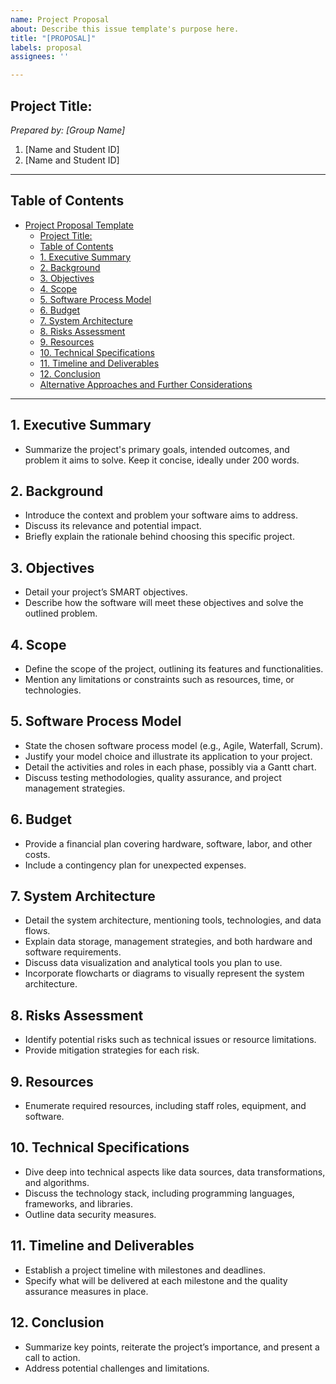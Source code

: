 ```yaml
---
name: Project Proposal
about: Describe this issue template's purpose here.
title: "[PROPOSAL]"
labels: proposal
assignees: ''

---
```


## Project Title:

_Prepared by: [Group Name]_

1. [Name and Student ID]
2. [Name and Student ID]

---

## Table of Contents

- [Project Proposal Template](#project-proposal-template)
  - [Project Title:](#project-title)
  - [Table of Contents](#table-of-contents)
  - [1. Executive Summary](#1-executive-summary)
  - [2. Background](#2-background)
  - [3. Objectives](#3-objectives)
  - [4. Scope](#4-scope)
  - [5. Software Process Model](#5-software-process-model)
  - [6. Budget](#6-budget)
  - [7. System Architecture](#7-system-architecture)
  - [8. Risks Assessment](#8-risks-assessment)
  - [9. Resources](#9-resources)
  - [10. Technical Specifications](#10-technical-specifications)
  - [11. Timeline and Deliverables](#11-timeline-and-deliverables)
  - [12. Conclusion](#12-conclusion)
  - [Alternative Approaches and Further Considerations](#alternative-approaches-and-further-considerations)

---

## 1. Executive Summary

- Summarize the project's primary goals, intended outcomes, and problem it aims to solve. Keep it concise, ideally under 200 words.

## 2. Background

- Introduce the context and problem your software aims to address.
- Discuss its relevance and potential impact.
- Briefly explain the rationale behind choosing this specific project.

## 3. Objectives

- Detail your project’s SMART objectives.
- Describe how the software will meet these objectives and solve the outlined problem.

## 4. Scope

- Define the scope of the project, outlining its features and functionalities.
- Mention any limitations or constraints such as resources, time, or technologies.

## 5. Software Process Model

- State the chosen software process model (e.g., Agile, Waterfall, Scrum).
- Justify your model choice and illustrate its application to your project.
- Detail the activities and roles in each phase, possibly via a Gantt chart.
- Discuss testing methodologies, quality assurance, and project management strategies.

## 6. Budget

- Provide a financial plan covering hardware, software, labor, and other costs.
- Include a contingency plan for unexpected expenses.

## 7. System Architecture

- Detail the system architecture, mentioning tools, technologies, and data flows.
- Explain data storage, management strategies, and both hardware and software requirements.
- Discuss data visualization and analytical tools you plan to use.
- Incorporate flowcharts or diagrams to visually represent the system architecture.

## 8. Risks Assessment

- Identify potential risks such as technical issues or resource limitations.
- Provide mitigation strategies for each risk.

## 9. Resources

- Enumerate required resources, including staff roles, equipment, and software.

## 10. Technical Specifications

- Dive deep into technical aspects like data sources, data transformations, and algorithms.
- Discuss the technology stack, including programming languages, frameworks, and libraries.
- Outline data security measures.

## 11. Timeline and Deliverables

- Establish a project timeline with milestones and deadlines.
- Specify what will be delivered at each milestone and the quality assurance measures in place.

## 12. Conclusion

- Summarize key points, reiterate the project’s importance, and present a call to action.
- Address potential challenges and limitations.
